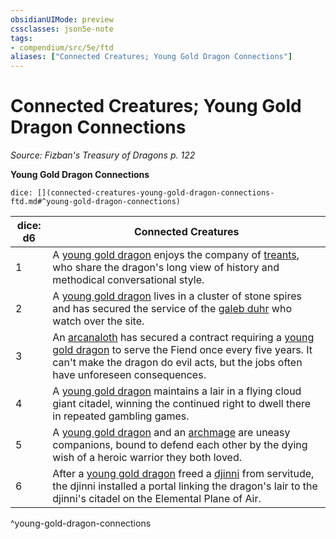 ```yaml
---
obsidianUIMode: preview
cssclasses: json5e-note
tags:
- compendium/src/5e/ftd
aliases: ["Connected Creatures; Young Gold Dragon Connections"]
---
```

# Connected Creatures; Young Gold Dragon Connections
*Source: Fizban's Treasury of Dragons p. 122* 

**Young Gold Dragon Connections**

`dice: [](connected-creatures-young-gold-dragon-connections-ftd.md#^young-gold-dragon-connections)`

| dice: d6 | Connected Creatures |
|----------|---------------------|
| 1 | A [young gold dragon](Mechanics/bestiary/dragon/young-gold-dragon.md) enjoys the company of [treants](Mechanics/bestiary/plant/treant.md), who share the dragon's long view of history and methodical conversational style. |
| 2 | A [young gold dragon](Mechanics/bestiary/dragon/young-gold-dragon.md) lives in a cluster of stone spires and has secured the service of the [galeb duhr](Mechanics/bestiary/elemental/galeb-duhr.md) who watch over the site. |
| 3 | An [arcanaloth](Mechanics/bestiary/fiend/arcanaloth.md) has secured a contract requiring a [young gold dragon](Mechanics/bestiary/dragon/young-gold-dragon.md) to serve the Fiend once every five years. It can't make the dragon do evil acts, but the jobs often have unforeseen consequences. |
| 4 | A [young gold dragon](Mechanics/bestiary/dragon/young-gold-dragon.md) maintains a lair in a flying cloud giant citadel, winning the continued right to dwell there in repeated gambling games. |
| 5 | A [young gold dragon](Mechanics/bestiary/dragon/young-gold-dragon.md) and an [archmage](Mechanics/bestiary/humanoid/archmage.md) are uneasy companions, bound to defend each other by the dying wish of a heroic warrior they both loved. |
| 6 | After a [young gold dragon](Mechanics/bestiary/dragon/young-gold-dragon.md) freed a [djinni](Mechanics/bestiary/elemental/djinni.md) from servitude, the djinni installed a portal linking the dragon's lair to the djinni's citadel on the Elemental Plane of Air. |
^young-gold-dragon-connections